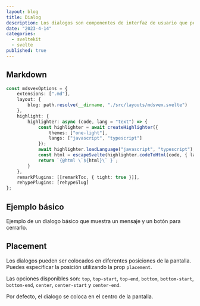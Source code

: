 ```yaml
---
layout: blog
title: Dialog
description: Los dialogos son componentes de interfaz de usuario que permiten mostrar contenido adicional o interactivo en una ventana emergente.
date: "2023-4-14"
categories:
  - sveltekit
  - svelte
published: true
---
```


<script>
	import DialogDemo from "content/expo/dialogDemo.svelte";
</script>

## Markdown

```ts
const mdsvexOptions = {
	extensions: [".md"],
	layout: {
		blog: path.resolve(__dirname, "./src/layouts/mdsvex.svelte")
	},
	highlight: {
		highlighter: async (code, lang = "text") => {
			const highlighter = await createHighlighter({
				themes: ["one-light"],
				langs: ["javascript", "typescript"]
			});
			await highlighter.loadLanguage("javascript", "typescript");
			const html = escapeSvelte(highlighter.codeToHtml(code, { lang, theme: "one-light" }));
			return `{@html \`${html}\` }`;
		}
	},
	remarkPlugins: [[remarkToc, { tight: true }]],
	rehypePlugins: [rehypeSlug]
};
```

## Ejemplo básico

Ejemplo de un dialogo básico que muestra un mensaje y un botón para cerrarlo.

<DialogDemo />

## Placement

Los dialogos pueden ser colocados en diferentes posiciones de la pantalla. Puedes especificar la posición utilizando la prop `placement`.

Las opciones disponibles son: `top`, `top-start`, `top-end`, `bottom`, `bottom-start`, `bottom-end`, `center`, `center-start` y `center-end`.

Por defecto, el dialogo se coloca en el centro de la pantalla.

<DialogDemo placement="top-start" />
